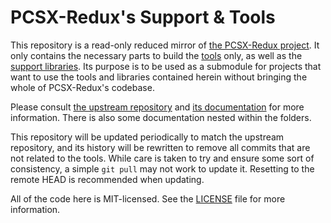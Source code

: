 # PCSX-Redux's Support & Tools

This repository is a read-only reduced mirror of
[the PCSX-Redux project](https://github.com/grumpycoders/pcsx-redux). It only contains the necessary parts to build the [tools](https://github.com/grumpycoders/pcsx-redux/tree/main/tools) only, as well as the [support libraries](https://github.com/grumpycoders/pcsx-redux/tree/main/support).
Its purpose is to be used as a submodule for projects that want to use the tools and libraries
contained herein without bringing the whole of PCSX-Redux's codebase.

Please consult [the upstream repository](https://github.com/grumpycoders/pcsx-redux) and [its documentation](https://pcsx-redux.consoledev.net) for more information. There is also some documentation nested within the folders.

This repository will be updated periodically to match the upstream repository, and its history will be rewritten to remove all commits that are not related to the tools. While care is taken to try and ensure some sort of consistency, a simple `git pull` may not work to update it. Resetting to the remote HEAD is recommended when updating.

All of the code here is MIT-licensed. See the [LICENSE](LICENSE) file for more information.
